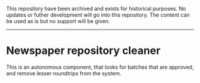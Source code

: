 This repository have been archived and exists for historical purposes. 
No updates or futher development will go into this repository. The content can be used as is but no support will be given. 

---

Newspaper repository cleaner
============================
This is an autonomous component, that looks for batches that are approved, and remove lesser roundtrips from the system.
